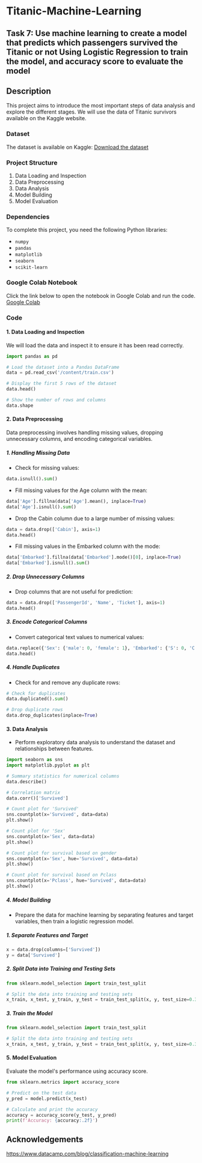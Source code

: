 # Titanic-Machine-Learning

## Task 7: Use machine learning to create a model that predicts which passengers survived the Titanic or not Using Logistic Regression to train the model, and accuracy score to evaluate the model

## Description
This project aims to introduce the most important steps of data analysis and explore the different stages. We will use the data of Titanic survivors available on the Kaggle website.

### Dataset
The dataset is available on Kaggle:
[Download the dataset](https://www.kaggle.com/competitions/titanic/data)

### Project Structure
1. Data Loading and Inspection
2. Data Preprocessing
3. Data Analysis
4. Model Building
5. Model Evaluation

### Dependencies
To complete this project, you need the following Python libraries:
* `numpy`
* `pandas`
* `matplotlib`
* `seaborn`
* `scikit-learn`

### Google Colab Notebook
Click the link below to open the notebook in Google Colab and run the code.
[Google Colab](https://colab.research.google.com/drive/1FV-1R1Un7y-8ntnmimNX4hH_kHkoQVk-#scrollTo=EGhTRZYwYKm4)

### Code 
#### 1. Data Loading and Inspection
We will load the data and inspect it to ensure it has been read correctly.
```python
import pandas as pd

# Load the dataset into a Pandas DataFrame
data = pd.read_csv('/content/train.csv')

# Display the first 5 rows of the dataset
data.head()

# Show the number of rows and columns
data.shape
```
     
#### 2. Data Preprocessing
Data preprocessing involves handling missing values, dropping unnecessary columns, and encoding categorical variables.
##### 1. Handling Missing Data
* Check for missing values:
```python
data.isnull().sum()
```
* Fill missing values for the Age column with the mean:
```python
data['Age'].fillna(data['Age'].mean(), inplace=True)
data['Age'].isnull().sum()
```
* Drop the Cabin column due to a large number of missing values:
```python
data = data.drop(['Cabin'], axis=1)
data.head()
```
* Fill missing values in the Embarked column with the mode:
```python
data['Embarked'].fillna(data['Embarked'].mode()[0], inplace=True)
data['Embarked'].isnull().sum()
```
##### 2. Drop Unnecessary Columns
* Drop columns that are not useful for prediction:
```python
data = data.drop(['PassengerId', 'Name', 'Ticket'], axis=1)
data.head()
```
##### 3. Encode Categorical Columns
* Convert categorical text values to numerical values:
```python
data.replace({'Sex': {'male': 0, 'female': 1}, 'Embarked': {'S': 0, 'C': 1, 'Q': 2}}, inplace=True)
data.head()

```
##### 4. Handle Duplicates
* Check for and remove any duplicate rows:
```python
# Check for duplicates
data.duplicated().sum()

# Drop duplicate rows
data.drop_duplicates(inplace=True)
```

#### 3. Data Analysis
* Perform exploratory data analysis to understand the dataset and relationships between features.
```python
import seaborn as sns
import matplotlib.pyplot as plt

# Summary statistics for numerical columns
data.describe()

# Correlation matrix
data.corr()['Survived']

# Count plot for 'Survived'
sns.countplot(x='Survived', data=data)
plt.show()

# Count plot for 'Sex'
sns.countplot(x='Sex', data=data)
plt.show()

# Count plot for survival based on gender
sns.countplot(x='Sex', hue='Survived', data=data)
plt.show()

# Count plot for survival based on Pclass
sns.countplot(x='Pclass', hue='Survived', data=data)
plt.show()
```
    
##### 4. Model Building
* Prepare the data for machine learning by separating features and target variables, then train a logistic regression model.
##### 1. Separate Features and Target
```python
x = data.drop(columns=['Survived'])
y = data['Survived']
```
##### 2. Split Data into Training and Testing Sets
```python
from sklearn.model_selection import train_test_split

# Split the data into training and testing sets
x_train, x_test, y_train, y_test = train_test_split(x, y, test_size=0.3, random_state=42)
```
##### 3. Train the Model
```python
from sklearn.model_selection import train_test_split

# Split the data into training and testing sets
x_train, x_test, y_train, y_test = train_test_split(x, y, test_size=0.3, random_state=42)
```


#### 5. Model Evaluation
Evaluate the model's performance using accuracy score.
```python
from sklearn.metrics import accuracy_score

# Predict on the test data
y_pred = model.predict(x_test)

# Calculate and print the accuracy
accuracy = accuracy_score(y_test, y_pred)
print(f'Accuracy: {accuracy:.2f}')
```

## Acknowledgements
https://www.datacamp.com/blog/classification-machine-learning


